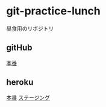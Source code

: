 # git-practice-lunch
昼食用のリポジトリ

## gitHub
[本番](https://matsuo-y.github.io/git-practice-lunch/)

## heroku
[本番](https://git-practice-lunch.herokuapp.com/)
[ステージング](https://staging-git-practice-lunch.herokuapp.com/)
